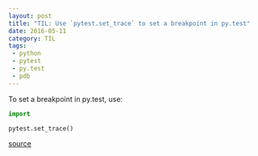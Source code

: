 ```yaml
---
layout: post
title: "TIL: Use `pytest.set_trace` to set a breakpoint in py.test"
date: 2016-05-11
category: TIL
tags:
 - python
 - pytest
 - py.test
 - pdb
---
```


To set a breakpoint in py.test, use:

```python
import

pytest.set_trace()
```

[source](https://pytest.org/latest/usage.html#setting-a-breakpoint-aka-set-trace)
